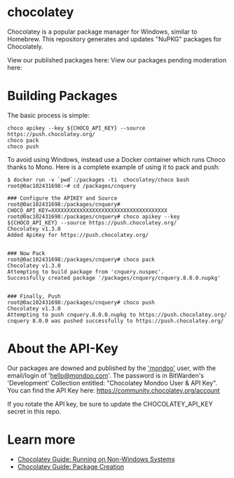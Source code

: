 # chocolatey

Chocolatey is a popular package manager for Windows, similar to Homebrew.  This repository generates and updates "NuPKG" packages for Chocolately.

View our published packages here: 
View our packages pending moderation here: 


# Building Packages

The basic process is simple:

```
choco apikey --key ${CHOCO_API_KEY} --source https://push.chocolatey.org/
choco pack
choco push 
```

To avoid using Windows, instead use a Docker container which runs Choco thanks to Mono.  Here is a complete example of using it to pack and push:

```
$ docker run -v `pwd`:/packages -ti  chocolatey/choco bash
root@0ac102431698:~# cd /packages/cnquery

### Configure the APIKEY and Source
root@0ac102431698:/packages/cnquery# CHOCO_API_KEY=XXXXXXXXXXXXXXXXXXXXXXXXXXXXXXXXXXXXX
root@0ac102431698:/packages/cnquery# choco apikey --key ${CHOCO_API_KEY} --source https://push.chocolatey.org/
Chocolatey v1.3.0
Added ApiKey for https://push.chocolatey.org/


### Now Pack
root@0ac102431698:/packages/cnquery# choco pack
Chocolatey v1.3.0
Attempting to build package from 'cnquery.nuspec'.
Successfully created package '/packages/cnquery/cnquery.8.0.0.nupkg'


### Finally, Push
root@0ac102431698:/packages/cnquery# choco push
Chocolatey v1.3.0
Attempting to push cnquery.8.0.0.nupkg to https://push.chocolatey.org/
cnquery 8.0.0 was pushed successfully to https://push.chocolatey.org/
```

# About the API-Key

Our packages are downed and published by the ['mondoo'](https://community.chocolatey.org/profiles/mondoo) user, with the email/login of 'hello@mondoo.com'.  The password is in BitWarden's 'Development' Collection entitled: "Chocolatey Mondoo User & API Key".  You can find the API Key here: https://community.chocolatey.org/account

If you rotate the API key, be sure to update the CHOCOLATEY_API_KEY secret in this repo.

# Learn more

* [Chocolatey Guide: Running on Non-Windows Systems](https://docs.chocolatey.org/en-us/guides/non-windows)
* [Chocolatey Guide: Package Creation](https://docs.chocolatey.org/en-us/create/)